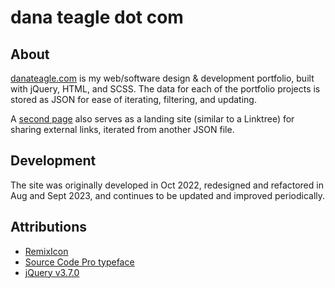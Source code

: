 # dana teagle dot com

## About
[danateagle.com](https://danateagle.com/) is my web/software design & development portfolio, built with jQuery, HTML, and SCSS. The data for each of the portfolio projects is stored as JSON for ease of iterating, filtering, and updating.

A [second page](https://danateagle.com/share) also serves as a landing site (similar to a Linktree) for sharing external links, iterated from another JSON file.

## Development
The site was originally developed in Oct 2022, redesigned and refactored in Aug and Sept 2023, and continues to be updated and improved periodically.

## Attributions
- [RemixIcon](https://remixicon.com/)
- [Source Code Pro typeface](https://fonts.google.com/specimen/Source+Code+Pro)
- [jQuery v3.7.0](https://jquery.com/)
